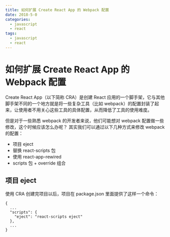 ```yaml
---
title: 如何扩展 Create React App 的 Webpack 配置
date: 2018-5-0
categories:
  - javascript
  - react
tags:
  - javascript
  - react
---
```


# 如何扩展 Create React App 的 Webpack 配置

Create React App（以下简称 CRA）是创建 React 应用的一个脚手架，它与其他脚手架不同的一个地方就是将一些复杂工具（比如 webpack）的配置封装了起来，让使用者不用关心这些工具的具体配置，从而降低了工具的使用难度。

但是对于一些熟悉 webpack 的开发者来说，他们可能想对 webpack 配置做一些修改，这个时候应该怎么办呢？
其实我们可以通过以下几种方式来修改 webpack 的配置：

- 项目 eject
- 替换 react-scripts 包
- 使用 react-app-rewired
- scripts 包 + override 组合

## 项目 eject

使用 CRA 创建完项目以后，项目在 package.json 里面提供了这样一个命令：

```
{
  ...
  "scripts": {
    "eject": "react-scripts eject"
  },
  ...
}
```
